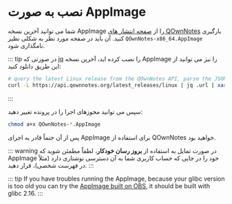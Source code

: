 # نصب به صورت AppImage

شما می توانید آخرین نسخه AppImage را از [صفحه انتشار های QOwnNotes](https://github.com/pbek/QOwnNotes/releases) بارگیری کنید. آن باید در صفحه مورد نظر به شکلی نظیر `QOwnNotes-x86_64.AppImage` نامگذاری شود.

::: tip
در صورتی که [jq](https://stedolan.github.io/jq/) را نصب کرده اید، آخرین نسخه AppImage را نیز می توانید از این طریق دانلود کنید:

```bash
# query the latest Linux release from the QOwnNotes API, parse the JSON for the URL and download it
curl -L https://api.qownnotes.org/latest_releases/linux | jq .url | xargs curl -Lo QOwnNotes-x86_64.AppImage
```
:::

سپس می توانید مجوزهای اجرا را در پرونده تغییر دهید:

```bash
chmod a+x QOwnNotes-*.AppImage
```

پس از آن حتماً قادر به اجرای AppImage برای استفاده از QOwnNotes خواهید بود.

::: warning
در صورت تمایل به استفاده از **بروز رسان خودکار**، لطفاً مطمئن شوید که AppImage خود را در جایی که حساب کاربری شما به آن دسترسی نوشتاری دارد (مثلاً در فهرست شخصی)، قرار دهید.
:::

::: tip
If you have troubles running the AppImage, because your glibc version is too old you can try the [AppImage built on OBS](https://download.opensuse.org/repositories/home:/pbek:/QOwnNotes/AppImage/QOwnNotes-latest-x86_64.AppImage), it should be built with glibc 2.16.
:::

